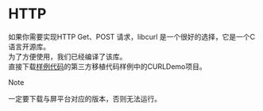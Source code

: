 # HTTP

如果你需要实现HTTP Get、POST 请求，libcurl 是一个很好的选择，它是一个C语言开源库。  
为了方便使用，我们已经编译了该库。  
直接下载[样例代码](demo_download.md#demo_download)的第三方移植代码样例中的CURLDemo项目。 
> [!Note]
> 一定要下载与屏平台对应的版本，否则无法运行。